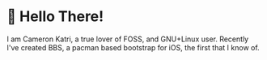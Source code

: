 # 👋 Hello There!

I am Cameron Katri, a true lover of FOSS, and GNU+Linux user. Recently I've created BBS, a pacman based bootstrap for iOS, the first that I know of.
